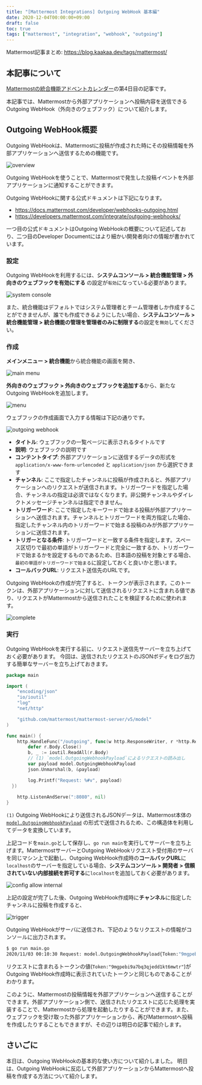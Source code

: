 ```yaml
---
title: "[Mattermost Integrations] Outgoing WebHook 基本編"
date: 2020-12-04T00:00:00+09:00
draft: false
toc: true
tags: ["mattermost", "integration", "webhook", "outgoing"]
---
```


Mattermost記事まとめ: https://blog.kaakaa.dev/tags/mattermost/

## 本記事について

[Mattermostの統合機能アドベントカレンダー](https://qiita.com/advent-calendar/2020/mattermost-integrations)の第4日目の記事です。

本記事では、Mattermostから外部アプリケーションへ投稿内容を送信できるOutgoing WebHook（外向きのウェブフック）について紹介します。

## Outgoing WebHook概要

Outgoing WebHookは、Mattermostに投稿が作成された時にその投稿情報を外部アプリケーションへ送信するための機能です。

![overview](https://blog.kaakaa.dev/images/posts/advent-calendar-2020/day4/overview.drawio.png)

Outgoing WebHookを使うことで、Mattermostで発生した投稿イベントを外部アプリケーションに通知することができます。

Outgoing WebHookに関する公式ドキュメントは下記になります。

* https://docs.mattermost.com/developer/webhooks-outgoing.html
* https://developers.mattermost.com/integrate/outgoing-webhooks/

一つ目の公式ドキュメントはOutgoing WebHookの概要について記述しており、二つ目のDeveloper Documentにはより細かい開発者向けの情報が書かれています。

### 設定

Outgoing WebHookを利用するには、**システムコンソール > 統合機能管理 > 外向きのウェブフックを有効にする** の設定が`有効`になっている必要があります。

![system console](https://blog.kaakaa.dev/images/posts/advent-calendar-2020/day4/config-outgoing-webhook.png)

また、統合機能はデフォルトではシステム管理者とチーム管理者しか作成することができませんが、誰でも作成できるようにしたい場合、**システムコンソール > 統合機能管理 > 統合機能の管理を管理者のみに制限する**の設定を`無効`してください。

### 作成

**メインメニュー > 統合機能**から統合機能の画面を開き、

![main menu](https://blog.kaakaa.dev/images/posts/advent-calendar-2020/day4/integration-menu.png)

**外向きのウェブフック > 外向きのウェブフックを追加する**から、新たなOutgoing WebHookを追加します。

![menu](https://blog.kaakaa.dev/images/posts/advent-calendar-2020/day4/outgoing-webhook-menu.png)

ウェブフックの作成画面で入力する情報は下記の通りです。

![outgoing webhook](https://blog.kaakaa.dev/images/posts/advent-calendar-2020/day4/create-outgoing-webhook.png)

* **タイトル**: ウェブフックの一覧ページに表示されるタイトルです
* **説明**: ウェブフックの説明です
* **コンテントタイプ**: 外部アプリケーションに送信するデータの形式を`application/x-www-form-urlencoded` と `application/json` から選択できます
* **チャンネル**: ここで指定したチャンネルに投稿が作成されると、外部アプリケーションへのリクエストが送信されます。トリガーワードを指定した場合、チャンネルの指定は必須ではなくなります。非公開チャンネルやダイレクトメッセージチャンネルは指定できません。
* **トリガーワード**: ここで指定したキーワードで始まる投稿が外部アプリケーションへ送信されます。チャンネルとトリガーワードを両方指定した場合、指定したチャンネル内のトリガーワードで始まる投稿のみが外部アプリケーションに送信されます。
* **トリガーとなる条件**: トリガーワードと一致する条件を指定します。スペース区切りで最初の単語がトリガーワードと完全に一致するか、トリガーワードで始まるかを設定するものであるため、日本語の投稿を対象とする場合、`最初の単語がトリガーワードで始まる`に設定しておくと良いかと思います。
* **コールバックURL**: リクエスト送信先のURLです。

Outgoing WebHookの作成が完了すると、トークンが表示されます。このトークンは、外部アプリケーションに対して送信されるリクエストに含まれる値であり、リクエストがMattermostから送信されたことを検証するために使われます。

![complete](https://blog.kaakaa.dev/images/posts/advent-calendar-2020/day4/complete-outgoing-webhook.png)

### 実行

Outgoing WebHookを実行する前に、リクエスト送信先サーバーを立ち上げておく必要があります。
今回は、送信されたリクエストのJSONボディをログ出力する簡単なサーバーを立ち上げておきます。

```go:main.go
package main

import (
	"encoding/json"
	"io/ioutil"
	"log"
	"net/http"

	"github.com/mattermost/mattermost-server/v5/model"
)

func main() {
	http.HandleFunc("/outgoing", func(w http.ResponseWriter, r *http.Request) {
		defer r.Body.Close()
		b, _ := ioutil.ReadAll(r.Body)
		// (1) `model.OutgoingWebhookPayload`によるリクエストの読み出し
		var payload model.OutgoingWebhookPayload
		json.Unmarshal(b, &payload)

    	log.Printf("Request: %#v", payload)
  })
  
	http.ListenAndServe(":8080", nil)
}
```

`(1)` Outgoing WebHookにより送信されるJSONデータは、Mattermost本体の [`model.OutgoingWebhookPayload`](https://github.com/mattermost/mattermost-server/blob/master/model/outgoing_webhook.go#L35) の形式で送信されるため、この構造体を利用してデータを変換しています。

上記コードを`main.go`として保存し、`go run main`を実行してサーバーを立ち上げます。MattermostサーバーとOutgoing WebHookリクエスト受付用のサーバを同じマシン上で起動し、Outgoing WebHook作成時の**コールバックURL**に`localhost`のサーバーを指定している場合、**システムコンソール > 開発者 > 信頼されていない内部接続を許可する**に`localhost`を追加しておく必要があります。

![config allow internal](https://blog.kaakaa.dev/images/posts/advent-calendar-2020/day4/config-allow-internal.png)

上記の設定が完了した後、Outgoing WebHook作成時に**チャンネル**に指定したチャンネルに投稿を作成すると、

![trigger](https://blog.kaakaa.dev/images/posts/advent-calendar-2020/day4/trigger-outgoing-webhook.png)

Outgoing WebHookがサーバに送信され、下記のようなリクエストの情報がコンソールに出力されます。

```bash
$ go run main.go 
2020/11/03 00:10:30 Request: model.OutgoingWebhookPayload{Token:"9mgpebi9a7bq3qjedd1kt6mwtr", TeamId:"9d1xf4gg7fnibxs8fdw6fo5fre", TeamDomain:"test", ChannelId:"9eexapjuabd89fzbwfajdqhwta", ChannelName:"outgoing-webhook", Timestamp:1604329830865, UserId:"87x93uo8pfnzdro9ktcmobpa1r", UserName:"kaakaa", PostId:"au6tf4hoebyeffiaw9h1w6rpaw", Text:"こんにちは、テスト。", TriggerWord:"こんにちは、", FileIds:""}
```

リクエストに含まれるトークンの値(`Token:"9mgpebi9a7bq3qjedd1kt6mwtr"`)がOutgoing WebHook作成時に表示されていたトークンと同じものであることがわかります。


このように、Mattermostの投稿情報を外部アプリケーションへ送信することができます。外部アプリケーション側で、送信されたリクエストに応じた処理を実装することで、Mattermostから処理を起動したりすることができます。また、ウェブフックを受け取った外部アプリケーションから、再びMattermostへ投稿を作成したりすることもできますが、その辺りは明日の記事で紹介します。

## さいごに

本日は、Outgoing WebHookの基本的な使い方について紹介しました。
明日は、Outgoing WebHookに反応して外部アプリケーションからMattermostへ投稿を作成する方法について紹介します。